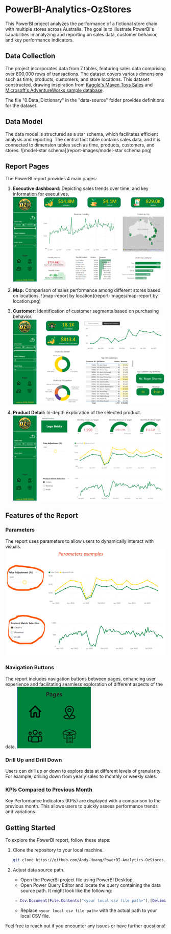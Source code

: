 # PowerBI-Analytics-OzStores
This PowerBI project analyzes the performance of a fictional store chain with multiple stores across Australia. The goal is to illustrate PowerBI's capabilities in analyzing and reporting on sales data, customer behavior, and key performance indicators.


## Data Collection

The project incorporates data from 7 tables, featuring sales data comprising over 800,000 rows of transactions. The dataset covers various dimensions such as time, products, customers, and store locations. This dataset constructed, drawing inspiration from [Kaggle's Maven Toys Sales](https://www.kaggle.com/datasets/mysarahmadbhat/toy-sales?select=sales.csv) and [Microsoft's AdventureWorks sample database](https://learn.microsoft.com/en-us/sql/samples/adventureworks-install-configure?view=sql-server-ver16&tabs=ssms).

The file "0.Data_Dictionary" in the "data-source" folder provides definitions for the dataset.

## Data Model

The data model is structured as a star schema, which facilitates efficient analysis and reporting. The central fact table contains sales data, and it is connected to dimension tables such as time, products, customers, and stores.
![model-star schema](report-images/model-star schema.png)

## Report Pages

The PowerBI report provides 4 main pages:

1. **Executive dashboard:** Depicting sales trends over time, and key information for executives.
![executive-dashboard](report-images/executive-dashboard.png)

2. **Map:** Comparison of sales performance among different stores based on locations.
![map-report by location](report-images/map-report by location.png)

3. **Customer:** Identification of customer segments based on purchasing behavior.
![customer-analysis](report-images/customer-analysis.png)

4. **Product Detail:** In-depth exploration of the selected product.
![product-details](report-images/product-details.png)


## Features of the Report

### Parameters

The report uses parameters to allow users to dynamically interact with visuals.
![parameter-example](report-images/parameter-example.png)


### Navigation Buttons

The report includes navigation buttons between pages, enhancing user experience and facilitating seamless exploration of different aspects of the data.
![navigation-buttons](report-images/navigation-buttons.png)

### Drill Up and Drill Down

Users can drill up or down to explore data at different levels of granularity. For example, drilling down from yearly sales to monthly or weekly sales.

### KPIs Compared to Previous Month

Key Performance Indicators (KPIs) are displayed with a comparison to the previous month. This allows users to quickly assess performance trends and variations.

## Getting Started

To explore the PowerBI report, follow these steps:

1. Clone the repository to your local machine.
   ```bash
   git clone https://github.com/Andy-Hoang/PowerBI-Analytics-OzStores.git
   ```

2. Adjust data source path.
   - Open the PowerBI project file using PowerBI Desktop.
   - Open Power Query Editor and locate the query containing the data source path. It might look like the following:
    ```m
     = Csv.Document(File.Contents("<your local csv file path>"),[Delimiter=",", Columns=6, Encoding=65001, QuoteStyle=QuoteStyle.None])
     ```
   - Replace `<your local csv file path>` with the actual path to your local CSV file.

Feel free to reach out if you encounter any issues or have further questions!
